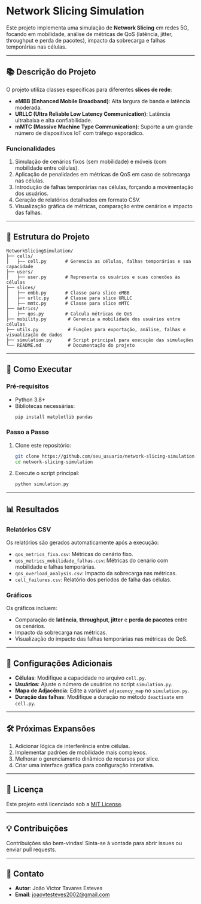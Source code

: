 # Network Slicing Simulation

Este projeto implementa uma simulação de **Network Slicing** em redes 5G, focando em mobilidade, análise de métricas de QoS (latência, jitter, throughput e perda de pacotes), impacto da sobrecarga e falhas temporárias nas células.

---

## 📚 **Descrição do Projeto**

O projeto utiliza classes específicas para diferentes **slices de rede**:
- **eMBB (Enhanced Mobile Broadband)**: Alta largura de banda e latência moderada.
- **URLLC (Ultra Reliable Low Latency Communication)**: Latência ultrabaixa e alta confiabilidade.
- **mMTC (Massive Machine Type Communication)**: Suporte a um grande número de dispositivos IoT com tráfego esporádico.

### **Funcionalidades**
1. Simulação de cenários fixos (sem mobilidade) e móveis (com mobilidade entre células).
2. Aplicação de penalidades em métricas de QoS em caso de sobrecarga nas células.
3. Introdução de falhas temporárias nas células, forçando a movimentação dos usuários.
4. Geração de relatórios detalhados em formato CSV.
5. Visualização gráfica de métricas, comparação entre cenários e impacto das falhas.

---

## 📂 **Estrutura do Projeto**

```plaintext
NetworkSlicingSimulation/
├── cells/
│   ├── cell.py       # Gerencia as células, falhas temporárias e sua capacidade
├── users/
│   ├── user.py       # Representa os usuários e suas conexões às células
├── slices/
│   ├── embb.py       # Classe para slice eMBB
│   ├── urllc.py      # Classe para slice URLLC
│   ├── mmtc.py       # Classe para slice mMTC
├── metrics/
│   ├── qos.py        # Calcula métricas de QoS
├── mobility.py        # Gerencia a mobilidade dos usuários entre células
├── utils.py           # Funções para exportação, análise, falhas e visualização de dados
├── simulation.py      # Script principal para execução das simulações
└── README.md          # Documentação do projeto
```

---

## 🚀 **Como Executar**

### **Pré-requisitos**
- Python 3.8+
- Bibliotecas necessárias:
  ```bash
  pip install matplotlib pandas
  ```

### **Passo a Passo**
1. Clone este repositório:
   ```bash
   git clone https://github.com/seu_usuario/network-slicing-simulation.git
   cd network-slicing-simulation
   ```
2. Execute o script principal:
   ```bash
   python simulation.py
   ```

---

## 📊 **Resultados**

### **Relatórios CSV**
Os relatórios são gerados automaticamente após a execução:
- `qos_metrics_fixa.csv`: Métricas do cenário fixo.
- `qos_metrics_mobilidade_falhas.csv`: Métricas do cenário com mobilidade e falhas temporárias.
- `qos_overload_analysis.csv`: Impacto da sobrecarga nas métricas.
- `cell_failures.csv`: Relatório dos períodos de falha das células.

### **Gráficos**
Os gráficos incluem:
- Comparação de **latência**, **throughput**, **jitter** e **perda de pacotes** entre os cenários.
- Impacto da sobrecarga nas métricas.
- Visualização do impacto das falhas temporárias nas métricas de QoS.

---

## 🔧 **Configurações Adicionais**
- **Células**: Modifique a capacidade no arquivo `cell.py`.
- **Usuários**: Ajuste o número de usuários no script `simulation.py`.
- **Mapa de Adjacência**: Edite a variável `adjacency_map` no `simulation.py`.
- **Duração das falhas**: Modifique a duração no método `deactivate` em `cell.py`.

---

## 🛠️ **Próximas Expansões**
1. Adicionar lógica de interferência entre células.
2. Implementar padrões de mobilidade mais complexos.
3. Melhorar o gerenciamento dinâmico de recursos por slice.
4. Criar uma interface gráfica para configuração interativa.

---

## 📄 **Licença**
Este projeto está licenciado sob a [MIT License](https://opensource.org/licenses/MIT).

---

## 💡 **Contribuições**
Contribuições são bem-vindas! Sinta-se à vontade para abrir issues ou enviar pull requests.

---

## 🤝 **Contato**
- **Autor**: João Victor Tavares Esteves
- **Email**: joaovtesteves2002@gmail.com